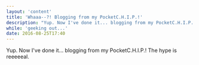 ```yaml
---
layout: 'content'
title: 'Whaaa--?! Blogging from my PocketC.H.I.P.!'
description: "Yup. Now I've done it... blogging from my PocketC.H.I.P.! The hype is reeeeeal."
while: 'geeking out...'
date: 2016-08-25T17:40
---
```


Yup. Now I've done it... blogging from my PocketC.H.I.P.! The hype is reeeeeal.